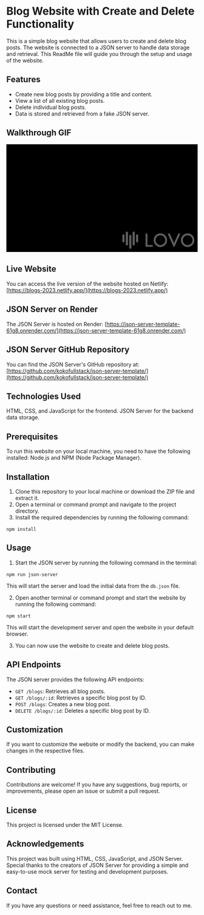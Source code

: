# Blog Website with Create and Delete Functionality

This is a simple blog website that allows users to create and delete blog posts. The website is connected to a JSON server to handle data storage and retrieval. This ReadMe file will guide you through the setup and usage of the website.

## Features

- Create new blog posts by providing a title and content.
- View a list of all existing blog posts.
- Delete individual blog posts.
- Data is stored and retrieved from a fake JSON server.

## Walkthrough GIF


![](https://github.com/kokofullstack/phase-2-project/blob/main/public/ezgif.com-video-to-gif.gif)



## Live Website

You can access the live version of the website hosted on Netlify: [https://blogs-2023.netlify.app/](https://blogs-2023.netlify.app/)

## JSON Server on Render

The JSON Server is hosted on Render: [https://json-server-template-61g8.onrender.com/](https://json-server-template-61g8.onrender.com/)

## JSON Server GitHub Repository

You can find the JSON Server's GitHub repository at: [https://github.com/kokofullstack/json-server-template/](https://github.com/kokofullstack/json-server-template/)

## Technologies Used

HTML, CSS, and JavaScript for the frontend. JSON Server for the backend data storage.

## Prerequisites

To run this website on your local machine, you need to have the following installed: Node.js and NPM (Node Package Manager).

## Installation

1. Clone this repository to your local machine or download the ZIP file and extract it.
2. Open a terminal or command prompt and navigate to the project directory.
3. Install the required dependencies by running the following command:

```
npm install
```

## Usage

1. Start the JSON server by running the following command in the terminal:

```
npm run json-server
```

This will start the server and load the initial data from the `db.json` file.

2. Open another terminal or command prompt and start the website by running the following command:

```
npm start
```

This will start the development server and open the website in your default browser.

3. You can now use the website to create and delete blog posts.

## API Endpoints

The JSON server provides the following API endpoints:

- `GET /blogs`: Retrieves all blog posts.
- `GET /blogs/:id`: Retrieves a specific blog post by ID.
- `POST /blogs`: Creates a new blog post.
- `DELETE /blogs/:id`: Deletes a specific blog post by ID.

## Customization

If you want to customize the website or modify the backend, you can make changes in the respective files.

## Contributing

Contributions are welcome! If you have any suggestions, bug reports, or improvements, please open an issue or submit a pull request.

## License

This project is licensed under the MIT License.

## Acknowledgements

This project was built using HTML, CSS, JavaScript, and JSON Server. Special thanks to the creators of JSON Server for providing a simple and easy-to-use mock server for testing and development purposes.

## Contact

If you have any questions or need assistance, feel free to reach out to me.

